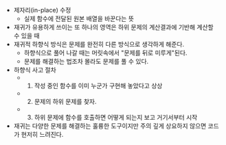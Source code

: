 - 제자리(in-place) 수정
	- 실제 함수에 전달된 원본 배열을 바꾼다는 뜻
- 재귀가 유용하게 쓰이는 또 하나의 영역은 하위 문제의 계산결과에 기반해 계산할 수 있을 때
- 재귀적 하향식 방식은 문제를 완전히 다른 방식으로 생각하게 해준다.
	- 하향식으로 풀어 나갈 때는 머릿속에서 "문제를 뒤로 미루게"된다.
	- 문제를 해결하는 법조차 몰라도 문제를 풀 수 있다.
- 하향식 사고 절차
	- 1. 작성 중인 함수를 이미 누군가 구현해 놓았다고 상상
	- 2. 문제의 하위 문제를 찾자.
	- 3. 하위 문제에 함수를 호출하면 어떻게 되는지 보고 거기서부터 시작
- 재귀는 다양한 문제를 해결하는 훌륭한 도구이지만 주의 깊게 상요하지 않으면 코드가 현저히 느려진다.